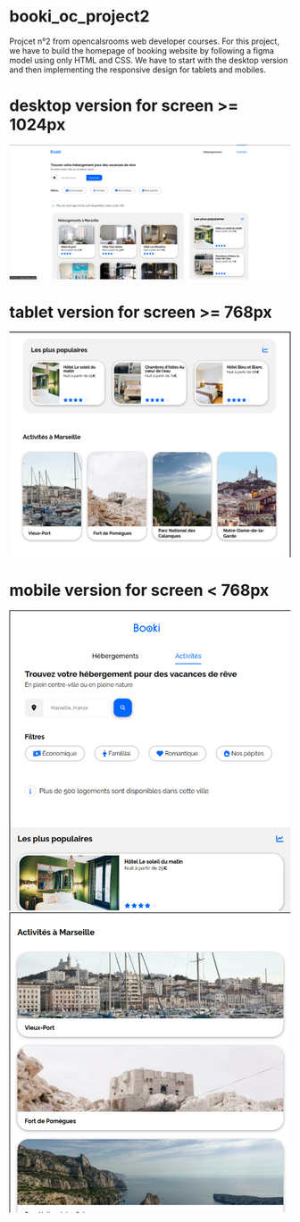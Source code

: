 # booki_oc_project2

Projcet n°2 from opencalsrooms web developer courses.
For this project, we have to build the homepage of booking website by following a figma model using only HTML and CSS.
We have to start with the desktop version and then implementing the responsive design for tablets and mobiles.

# desktop version for screen >= 1024px
![alt text](screenshoot-1.png)

# tablet version for screen >=  768px
![alt text](screenshoot-4.png)

# mobile version for screen < 768px

![alt text](screenshoot-5.png)
![alt text](screenshoot-7.png)

